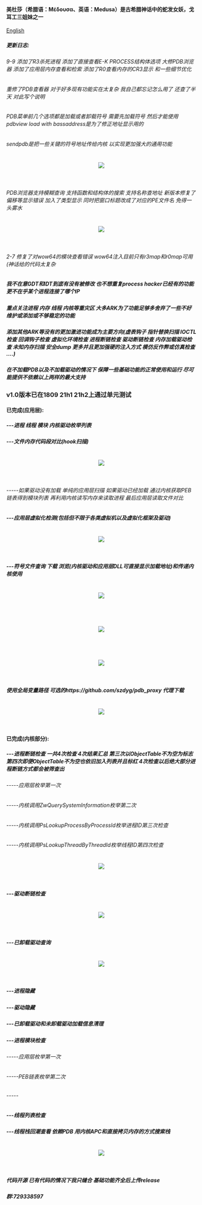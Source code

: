 #### 美杜莎（希腊语：Μέδουσα、英语：Medusa）是古希腊神话中的蛇发女妖，戈耳工三姐妹之一

[English](https://github.com/DragonQuestHero/Medusa/blob/master/Readme-en.md)

##### 更新日志:

###### 9-9 添加了R3杀死进程 添加了直接查看E-K PROCESS结构体选项 大修PDB浏览器 添加了应用层内存查看和检索 添加了R0查看内存的CR3显示 和一些细节优化

###### 重修了PDB查看器 对于好多现有功能实在太复杂 我自己都忘记怎么用了 还查了半天 对此写个说明

###### PDB菜单前几个选项都是加载或者卸载符号 需要先加载符号 然后才能使用pdbview load with bassaddress是为了修正地址显示用的

###### sendpdb是把一些关键的符号地址传给内核 以实现更加强大的通用功能

<h1 align="center">
	<img src="IMG/2024-9-9/1.png" >
	<br>
	<br>
</h1>

###### PDB浏览器支持模糊查询 支持函数和结构体的搜索 支持名称查地址 新版本修复了偏移等显示错误 加入了类型显示 同时把窗口标题改成了对应的PE文件名 免得一头雾水

<h1 align="center">
	<img src="IMG/2024-9-9/2.png" >
	<br>
	<br>
</h1>

###### 2-7 修复了对wow64的模块查看错误 wow64注入目前只有r3map和r0map可用(神话给的代码太复杂



##### 我不在意GDT和IDT到底有没有被修改 也不想重复process hacker已经有的功能 更不在乎某个进程连接了哪个IP

##### 重点关注进程 内存 线程 内核等重灾区 大多ARK为了功能足够多舍弃了一些不好维护或添加或不够稳定的功能 

##### 添加其他ARK等没有的更加激进功能成为主要方向(虚表钩子 指针替换扫描 IOCTL检查 回调钩子检查 虚拟化环境检查 进程断链检查 驱动断链检查 内存加载驱动检查 未知内存扫描 安全dump 更多并且更加强硬的注入方式 模仿反作弊或仿真检查 ....)

##### 在不加载PDB以及不加载驱动的情况下 保障一些基础功能的正常使用和运行 尽可能提供不依赖以上两样的最大支持

### v1.0版本已在1809 21h1 21h2上通过单元测试

#### 已完成(应用层):

##### ---进程 线程 模块 内核驱动枚举列表

##### ---文件内存代码段对比(hook扫描)

<h1 align="center">
	<img src="IMG/10.png" >
	<br>
	<br>
</h1>

###### -----如果驱动没有加载 单纯的应用层扫描 如果驱动已经加载 通过内核获取PEB链表得到模块列表 再利用内核读写内存来读取进程 最后应用层读取文件对比

##### ---应用层虚拟化检测(包括但不限于各类虚拟机以及虚拟化框架及驱动)

<h1 align="center">
	<img src="IMG/1.png" >
	<br>
	<br>
</h1>

##### ---符号文件查询 下载 浏览(内核驱动和应用层DLL可直接显示加载地址)和传递内核使用

<h1 align="center">
	<img src="IMG/4.png" >
	<br>
	<br>
</h1>

<h1 align="center">
	<img src="IMG/6.png" >
	<br>
	<br>
</h1>

<h1 align="center">
	<img src="IMG/5.png" >
	<br>
	<br>
</h1>

##### 使用全局变量路径 可选的https://github.com/szdyg/pdb_proxy 代理下载

<h1 align="center">
	<img src="IMG/7.png" >
	<br>
	<br>
</h1>

#### 已完成(内核部分):

##### ---进程断链检查 一共4次检查 4次结果汇总 第三次以ObjectTable不为空为标志 第四次即便ObjectTable不为空也依旧加入列表并且标红 4次检查以后绝大部分进程断链方式都会被筛查出

###### -----应用层枚举第一次

###### -----内核调用ZwQuerySystemInformation枚举第二次

###### -----内核调用PsLookupProcessByProcessId枚举进程ID第三次检查

###### -----内核调用PsLookupThreadByThreadId枚举线程ID第四次检查

<h1 align="center">
	<img src="IMG/2.png" >
	<br>
	<br>
</h1>


##### ---驱动断链检查

<h1 align="center">
	<img src="IMG/3.png" >
	<br>
	<br>
</h1>

##### ---已卸载驱动查询

<h1 align="center">
	<img src="IMG/8.png" >
	<br>
	<br>
</h1>

##### ---进程隐藏

##### ---驱动隐藏

##### ---已卸载驱动和未卸载驱动加载信息清理

##### ---进程模块检查

###### -----应用层枚举第一次

###### -----PEB链表枚举第二次

###### -----

##### ---线程列表检查

##### ---线程栈回潮查看 依赖PDB 用内核APC和直接拷贝内存的方式搜索栈

<h1 align="center">
	<img src="IMG/9.png" >
	<br>
	<br>
</h1>


##### 代码开源 已有代码的情况下我只缝合 基础功能齐全后上传release

##### 群:729338597